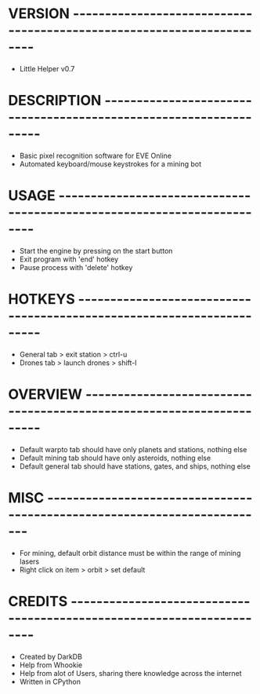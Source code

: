 # VERSION ----------------------------------------------------------------------
- Little Helper v0.7

# DESCRIPTION ------------------------------------------------------------------
- Basic pixel recognition software for EVE Online
- Automated keyboard/mouse keystrokes for a mining bot

# USAGE ------------------------------------------------------------------------
- Start the engine by pressing on the start button
- Exit program with 'end' hotkey
- Pause process with 'delete' hotkey

# HOTKEYS ----------------------------------------------------------------------
- General tab > exit station > ctrl-u
- Drones tab > launch drones > shift-l

# OVERVIEW ---------------------------------------------------------------------
- Default warpto tab should have only planets and stations, nothing else
- Default mining tab should have only asteroids, nothing else
- Default general tab should have stations, gates, and ships, nothing else

# MISC -------------------------------------------------------------------------
- For mining, default orbit distance must be within the range of mining lasers
- Right click on item > orbit > set default

# CREDITS ----------------------------------------------------------------------
- Created by DarkDB
- Help from Whookie
- Help from alot of Users, sharing there knowledge across the internet
- Written in CPython